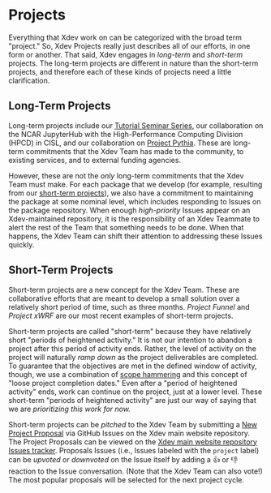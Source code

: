 # Projects

Everything that Xdev work on can be categorized with the broad term "project."  So, Xdev Projects really just describes all of our efforts, in one form or another.  That said, Xdev engages in *long-term* and *short-term* projects.  The long-term projects are different in nature than the short-term projects, and therefore each of these kinds of projects need a little clarification.

## Long-Term Projects

Long-term projects include our [Tutorial Seminar Series](https://ncar.github.io/esds/blog/tag/python-tutorial-series/), our collaboration on the NCAR JupyterHub with the High-Performance Computing Division (HPCD) in CISL, and our collaboration on [Project Pythia](https://projectpythia.org).  These are long-term commitments that the Xdev Team has made to the community, to existing services, and to external funding agencies.

However, these are not the *only* long-term commitments that the Xdev Team must make.  For each package that we develop (for example, resulting from our [short-term projects](#short-term-projects)), we also have a commitment to maintaining the package at some nominal level, which includes responding to Issues on the package repository.  When enough *high-priority* Issues appear on an Xdev-maintained repository, it is the responsibility of an Xdev Teammate to alert the rest of the Team that something needs to be done.  When that happens, the Xdev Team can shift their attention to addressing these Issues quickly.

## Short-Term Projects

Short-term projects are a new concept for the Xdev Team.  These are collaborative efforts that are meant to develop a small solution over a relatively short period of time, such as three months.  *Project Funnel* and *Project xWRF* are our most recent examples of short-term projects.

Short-term projects are called "short-term" because they have relatively short "periods of heightened activity."  It is not our intention to abandon a project after this period of activity ends.  Rather, the level of activity on the project will naturally *ramp down* as the project deliverables are completed.  To guarantee that the objectives are met in the defined window of activity, though, we use a combination of [scope hammering](https://basecamp.com/shapeup/3.5-chapter-14) and this concept of "loose project completion dates."  Even after a "period of heightened activity" ends, work can continue on the project, just at a lower level.  These short-term "periods of heightened activity" are just our way of saying that we are *prioritizing this work for now.*

Short-term projects can be *pitched* to the Xdev Team by submitting a [New Project Proposal](https://github.com/ncar-xdev/ncar-xdev.github.io/issues/new?assignees=&labels=project&template=project.yml&title=%5BPROJECT%5D%3A+) via GitHub Issues on the Xdev main website repository.  The Project Proposals can be viewed on the [Xdev main website repository Issues tracker](https://github.com/ncar-xdev/ncar-xdev.github.io/issues?q=is%3Aopen+is%3Aissue+label%3Aproject).  Proposals Issues (i.e., Issues labeled with the `project` label) can be *upvoted* or *downvoted* on the Issue itself by adding a :thumbsup: or :thumbsdown: reaction to the Issue conversation.  (Note that the Xdev Team can also vote!)  The most popular proposals will be selected for the next project cycle.
